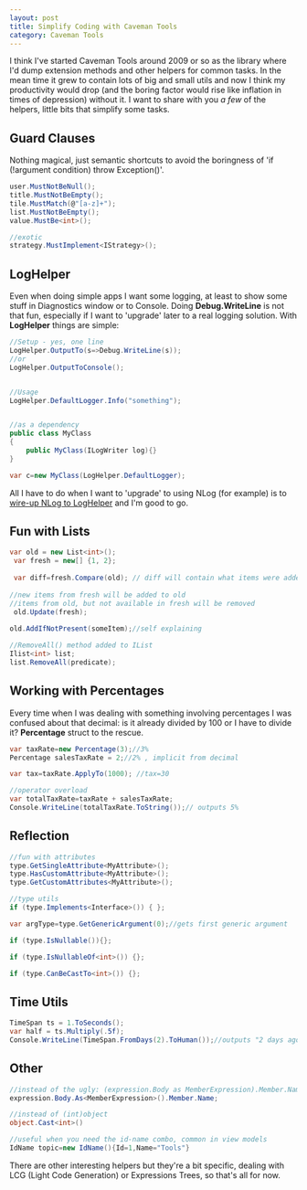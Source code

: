 ```yaml
---
layout: post
title: Simplify Coding with Caveman Tools
category: Caveman Tools
---
```


I think I've started Caveman Tools around 2009 or so as the library where I'd dump extension methods and other helpers for common tasks. In the mean time it grew to contain lots of big and small utils and now I think my productivity would drop (and the boring factor would rise like inflation in times of depression) without it. I want to share with you _a few_ of the helpers, little bits that simplify some tasks.

 
## Guard Clauses

 Nothing magical, just semantic shortcuts to avoid the boringness of 'if (!argument condition) throw Exception()'.

  
```csharp
user.MustNotBeNull();
title.MustNotBeEmpty();
tile.MustMatch(@"[a-z]+");
list.MustNotBeEmpty();
value.MustBe<int>();

//exotic
strategy.MustImplement<IStrategy>();
```
  
### 

 
## LogHelper

 Even when doing simple apps I want some logging, at least to show some stuff in Diagnostics window or to Console. Doing **Debug.WriteLine** is not that fun, especially if I want to 'upgrade' later to a real logging solution. With **LogHelper** things are simple:

  
```csharp
//Setup - yes, one line
LogHelper.OutputTo(s=>Debug.WriteLine(s));
//or
LogHelper.OutputToConsole();


//Usage 
LogHelper.DefaultLogger.Info("something");


//as a dependency
public class MyClass
{
    public MyClass(ILogWriter log){}
}

var c=new MyClass(LogHelper.DefaultLogger);
```
  All I have to do when I want to 'upgrade' to using NLog (for example) is to [wire-up NLog to LogHelper](https://bitbucket.org/sapiensworks/caveman-tools/wiki/Logging) and I'm good to go.

 
### 

 
## Fun with Lists

  
```csharp
var old = new List<int>();
 var fresh = new[] {1, 2};
 
 var diff=fresh.Compare(old); // diff will contain what items were added or removed
 
//new items from fresh will be added to old
//items from old, but not available in fresh will be removed
 old.Update(fresh); 
 
old.AddIfNotPresent(someItem);//self explaining

//RemoveAll() method added to IList
Ilist<int> list;
list.RemoveAll(predicate);
```
  
### 

 
## Working with Percentages

 Every time when I was dealing with something involving percentages I was confused about that decimal: is it already divided by 100 or I have to divide it? **Percentage** struct to the rescue.

  
```csharp
var taxRate=new Percentage(3);//3%
Percentage salesTaxRate = 2;//2% , implicit from decimal

var tax=taxRate.ApplyTo(1000); //tax=30

//operator overload
var totalTaxRate=taxRate + salesTaxRate; 
Console.WriteLine(totalTaxRate.ToString());// outputs 5%
```
  
### 

 
## Reflection

  
```csharp
//fun with attributes
type.GetSingleAttribute<MyAttribute>();
type.HasCustomAttribute<MyAttribute>();
type.GetCustomAttributes<MyAttribute>();

//type utils
if (type.Implements<Interface>()) { };

var argType=type.GetGenericArgument(0);//gets first generic argument

if (type.IsNullable()){};

if (type.IsNullableOf<int>()) {};

if (type.CanBeCastTo<int>()) {};
```
  
### 

 
## Time Utils

  
```csharp
TimeSpan ts = 1.ToSeconds();
var half = ts.Multiply(.5f);
Console.WriteLine(TimeSpan.FromDays(2).ToHuman());//outputs "2 days ago" . english only
```
  
### 

 
## Other

  
```csharp
//instead of the ugly: (expression.Body as MemberExpression).Member.Name
expression.Body.As<MemberExpression>().Member.Name;

//instead of (int)object
object.Cast<int>()

//useful when you need the id-name combo, common in view models
IdName topic=new IdName(){Id=1,Name="Tools"}
```
  There are other interesting helpers but they're a bit specific, dealing with LCG (Light Code Generation) or Expressions Trees, so that's all for now.


